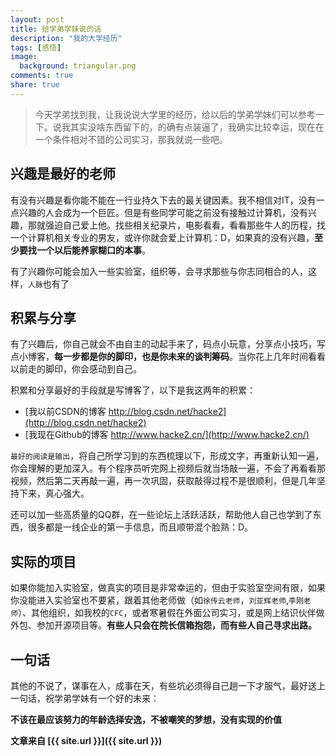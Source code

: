 ```yaml
---
layout: post
title: 给学弟学妹说的话
description: "我的大学经历"
tags: [感悟]
image:
  background: triangular.png
comments: true
share: true
---
```


>今天学弟找到我，让我说说大学里的经历，给以后的学弟学妹们可以参考一下。说我其实没啥东西留下的，的确有点装逼了，我确实比较幸运，现在在一个条件相对不错的公司实习，那我就说一些吧。

## 兴趣是最好的老师

有没有兴趣是看你能不能在一行业持久下去的最关键因素。我不相信对IT，没有一点兴趣的人会成为一个巨匠。但是有些同学可能之前没有接触过计算机，没有兴趣，那就强迫自己爱上他。找些相关纪录片，电影看看，看看那些牛人的历程，找一个计算机相关专业的男友，或许你就会爱上计算机：D，如果真的没有兴趣，**至少要找一个以后能养家糊口的本事**。

有了兴趣你可能会加入一些实验室，组织等，会寻求那些与你志同相合的人，这样，`人脉`也有了

## 积累与分享

有了兴趣后，你自己就会不由自主的动起手来了，码点小玩意，分享点小技巧，写点小博客，**每一步都是你的脚印，也是你未来的谈判筹码**。当你花上几年时间看看以前走的脚印，你会感动到自己。

积累和分享最好的手段就是写博客了，以下是我这两年的积累：

* [我以前CSDN的博客 http://blog.csdn.net/hacke2](http://blog.csdn.net/hacke2)
* [我现在Github的博客 http://www.hacke2.cn/](http://www.hacke2.cn/)

`最好的阅读是输出`，将自己所学习到的东西梳理以下，形成文字，再重新认知一遍，你会理解的更加深入。有个程序员听完网上视频后就当场敲一遍，不会了再看看那视频，然后第二天再敲一遍，再一次巩固，获取敲得过程不是很顺利，但是几年坚持下来，真心强大。

还可以加一些高质量的QQ群，在一些论坛上活跃活跃，帮助他人自己也学到了东西，很多都是一线企业的第一手信息，而且顺带混个脸熟：D。

## 实际的项目

如果你能加入实验室，做真实的项目是非常幸运的，但由于实验室空间有限，如果你没能进入实验室也不要紧，跟着其他老师做（如`徐传云老师`，`刘亚辉老师`,`李刚老师`）、其他组织，如我校的`CFC`，或者寒暑假在外面公司实习，或是网上结识伙伴做外包、参加开源项目等。**有些人只会在院长信箱抱怨，而有些人自己寻求出路。**

## 一句话

其他的不说了，谋事在人，成事在天，有些坑必须得自己趟一下才服气，最好送上一句话，祝学弟学妹有一个好的未来：

**不该在最应该努力的年龄选择安逸，不被嘲笑的梦想，没有实现的价值**

**文章来自 [{{ site.url }}]({{ site.url }})**